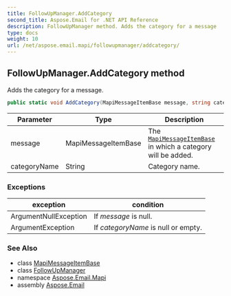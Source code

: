 ```yaml
---
title: FollowUpManager.AddCategory
second_title: Aspose.Email for .NET API Reference
description: FollowUpManager method. Adds the category for a message
type: docs
weight: 10
url: /net/aspose.email.mapi/followupmanager/addcategory/
---
```

## FollowUpManager.AddCategory method

Adds the category for a message.

```csharp
public static void AddCategory(MapiMessageItemBase message, string categoryName)
```

| Parameter | Type | Description |
| --- | --- | --- |
| message | MapiMessageItemBase | The [`MapiMessageItemBase`](../../mapimessageitembase/) in which a category will be added. |
| categoryName | String | Category name. |

### Exceptions

| exception | condition |
| --- | --- |
| ArgumentNullException | If *message* is null. |
| ArgumentException | If *categoryName* is null or empty. |

### See Also

* class [MapiMessageItemBase](../../mapimessageitembase/)
* class [FollowUpManager](../)
* namespace [Aspose.Email.Mapi](../../followupmanager/)
* assembly [Aspose.Email](../../../)



